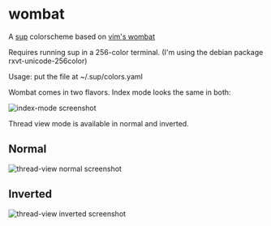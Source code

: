 wombat
======

A [sup](http://supmua.org/) colorscheme based on [vim's
wombat](http://dengmao.wordpress.com/2007/01/22/vim-color-scheme-wombat/)

Requires running sup in a 256-color terminal.
(I'm using the debian package rxvt-unicode-256color)

Usage: put the file at ~/.sup/colors.yaml

Wombat comes in two flavors. Index mode looks the same in both: 

![index-mode screenshot](https://raw.github.com/mklinik/sup-colorscheme-wombat/master/screenshots/index-view.png "index-mode screenshot")

Thread view mode is available in normal and inverted.

Normal
------

![thread-view normal screenshot](https://raw.github.com/mklinik/sup-colorscheme-wombat/master/screenshots/thread-view.png "thread-view normal screenshot")

Inverted
--------

![thread-view inverted screenshot](https://raw.github.com/mklinik/sup-colorscheme-wombat/master/screenshots/thread-view-inverted.png "thread-view inverted screenshot")
